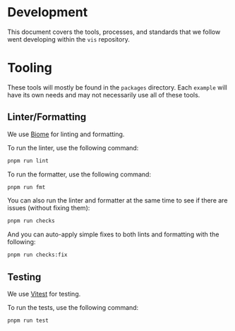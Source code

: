 # Development

This document covers the tools, processes, and standards that we follow went developing within the `vis` repository.

# Tooling

These tools will mostly be found in the `packages` directory. Each `example` will have its own needs and may not necessarily use all of these tools.

## Linter/Formatting
We use [Biome](https://biomejs.dev) for linting and formatting.

To run the linter, use the following command:
```sh
pnpm run lint
```

To run the formatter, use the following command:
```sh
pnpm run fmt
```

You can also run the linter and formatter at the same time to see if there are issues (without fixing them):
```sh
pnpm run checks
```

And you can auto-apply simple fixes to both lints and formatting with the following:
```sh
pnpm run checks:fix
```

## Testing
We use [Vitest](https://vitest.dev/) for testing.

To run the tests, use the following command:
```sh
pnpm run test
```
